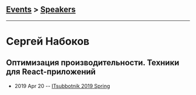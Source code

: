 ## [Events](../README.md) > [Speakers](../speakers.md)
---

# Сергей Набоков

## Оптимизация производительности. Техники для React-приложений
- 2019 Apr 20 -- [ITsubbotnik 2019 Spring](https://www.youtube.com/watch?v=1NVjJBrG4gQ)    
